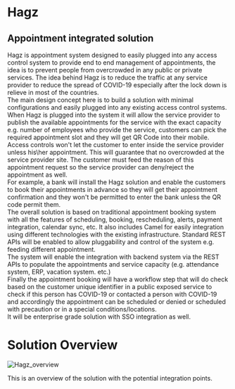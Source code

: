 # Hagz
Appointment integrated solution
---
Hagz is appointment system designed to easily plugged into any access control system to provide end to end management of appointments, the idea is to prevent people from overcrowded in any public or private services.
The idea behind Hagz is to reduce the traffic at any service provider to reduce the spread of COVID-19 especially after the lock down is relieve in most of the countries.  
The main design concept here is to build a solution with minimal configurations and easily plugged into any existing access control systems.  
When Hagz is plugged into the system it will allow the service provider to publish the available appointments for the service with the exact capacity e.g. number of employees who provide the service, customers can pick the required appointment slot and they will get QR Code into their mobile. Access controls won't let the customer to enter inside the service provider unless his\her appointment. This will guarantee that no overcrowded at the service provider site. The customer must feed the reason of this appointment request so the service provider can deny/reject the appointment as well.  
For example, a bank will install the Hagz solution and enable the customers to book their appointments in advance so they will get their appointment confirmation and they won't be permitted to enter the bank unless the QR code permit them.  
The overall solution is based on traditional appointment booking system with all the features of scheduling, booking, rescheduling, alerts, payment integration, calendar sync, etc.  It also includes Camel for easily integration using different technologies with the existing infrastructure. Standard REST APIs will be enabled to allow pluggability and control of the system e.g. feeding different appointment.  
The system will enable the integration with backend system via the REST APIs to populate the appointments and service capacity (e.g. attendance system, ERP, vacation system. etc.)  
Finally the appointment booking will have a workflow step that will do check based on the customer unique identifier in a public exposed service to check if this person has COVID-19 or contacted a person with COVID-19 and accordingly the appointment can be scheduled or denied or scheduled with precaution or in a special conditions/locations.  
It will be enterprise grade solution with SSO integration as well.

# Solution Overview

![Hagz_overview](https://user-images.githubusercontent.com/18471537/80750622-b0d62b80-8b28-11ea-9b60-dac5200524d1.png)

This is an overview of the solution with the potential integration points.




